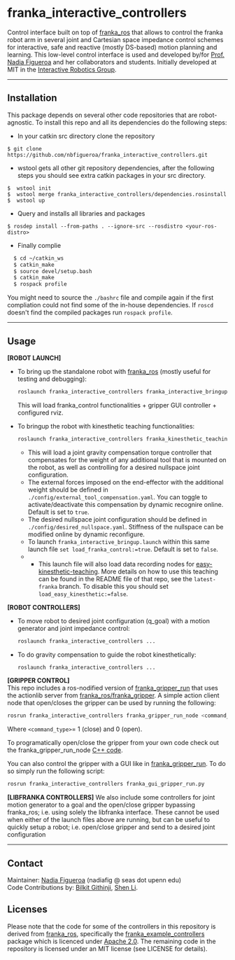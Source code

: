 # franka_interactive_controllers

Control interface built on top of [franka_ros](https://frankaemika.github.io/docs/franka_ros.html) that allows to control the franka robot arm in several joint and Cartesian space impedance control schemes for interactive, safe and reactive (mostly DS-based) motion planning and learning. This low-level control interface is used and developed by/for [Prof. Nadia Figueroa](https://github.com/nbfigueroa) and her collaborators and students. Initially developed at MIT in the [Interactive Robotics Group](https://interactive.mit.edu/).

---
## Installation
This package depends on several other code repositories that are robot-agnostic. To install this repo and all its dependencies do the following steps:
* In your catkin src directory clone the repository
```
$ git clone https://github.com/nbfigueroa/franka_interactive_controllers.git
```
* wstool gets all other git repository dependencies, after the following steps you should see extra catkin 
  packages in your src directory.
```
$  wstool init
$  wstool merge franka_interactive_controllers/dependencies.rosinstall 
$  wstool up 
```
* Query and installs all libraries and packages 
```
$ rosdep install --from-paths . --ignore-src --rosdistro <your-ros-distro> 
```

* Finally complie
```bash
  $ cd ~/catkin_ws
  $ catkin_make
  $ source devel/setup.bash
  $ catkin_make
  $ rospack profile
```
 You might need to source the `./bashrc` file and compile again if the first compliation could not find some of the in-house dependencies. If `roscd` doesn't find the compiled packages run `rospack profile`.

---
## Usage
**[ROBOT LAUNCH]**   
- To bring up the standalone robot with [franka_ros](https://frankaemika.github.io/docs/franka_ros.html) (mostly useful for testing and debugging):
  ```bash
  roslaunch franka_interactive_controllers franka_interactive_bringup.launch 
  ```
  This will load franka_control functionalities + gripper GUI controller + configured rviz.

- To bringup the robot with kinesthetic teaching functionalities:
  ```bash
  roslaunch franka_interactive_controllers franka_kinesthetic_teaching.launch load_franka_control:=<true/false>
  ```
    - This will load a joint gravity compensation torque controller that compensates for the weight of any additional tool that is mounted on the robot, as well as controlling for a desired nullspace joint configuration. 
    - The external forces imposed on the end-effector with the additional weight should be defined in ``./config/external_tool_compensation.yaml``. You can  toggle to activate/deactivate this compensation by dynamic recognire online. Default is set to ``true``.
    - The desired nullspace joint configuration should be defined in ``./config/desired_nullspace.yaml``. Stiffness of the nullspace can be modified online by dynamic reconfigure.
    - To launch ``franka_interactive_bringup.launch`` within this same launch file ``set load_franka_control:=true``. Default is set to ``false``.
    - - This launch file will also load data recording nodes for [easy-kinesthetic-teaching](https://github.com/nbfigueroa/easy-kinesthetic-recording). More details on how to use this teaching can be found in the README file of that repo, see the ``latest-franka`` branch. To disable this you should set ``load_easy_kinesthetic:=false``. 

**[ROBOT CONTROLLERS]** 
- To move robot to desired joint configuration (q_goal) with a motion generator and joint impedance control:
  ```bash
  roslaunch franka_interactive_controllers ...
  ```
- To do gravity compensation to guide the robot kinesthetically:
  ```bash
  roslaunch franka_interactive_controllers ...
  ```

**[GRIPPER CONTROL]**  
This repo includes a ros-nodified version of  [franka_gripper_run](https://github.com/nbfigueroa/franka_gripper_run) that uses the actionlib server from [franka_ros/franka_gripper](https://frankaemika.github.io/docs/franka_ros.html#franka-gripper). A simple action client node that open/closes the gripper can be used by running the following:
```bash
rosrun franka_interactive_controllers franka_gripper_run_node <command_type>
```
Where ``<command_type>``= 1 (close) and 0 (open).

To programatically open/close the gripper from your own code check out the franka_gripper_run_node [C++ code](https://github.com/nbfigueroa/franka_interactive_controllers/blob/main/src/franka_gripper_run_node.cpp).

You can also control the gripper with a GUI like in [franka_gripper_run](https://github.com/nbfigueroa/franka_gripper_run). To do so simply run the following script:
```bash
rosrun franka_interactive_controllers franka_gui_gripper_run.py
```

**[LIBFRANKA CONTROLLERS]** We also include some controllers for joint motion generator to a goal and the open/close gripper bypassing franka_ros; i.e. using solely the libfranka interface. These cannot be used when either of the launch files above are running, but can be useful to quickly setup a robot; i.e. open/close gripper and send to a desired joint configuration

---
## Contact
Maintainer: [Nadia Figueroa](https://nbfigueroa.github.io/) (nadiafig @ seas dot upenn edu)  
Code Contributions by: [Bilkit Githinji](https://interactive.mit.edu/about/people/bilkit), [Shen Li](https://shenlirobot.github.io/).

## Licenses
Please note that the code for some of the controllers in this repository is derived from [franka_ros](https://github.com/frankaemika/franka_ros/), specifically the [franka_example_controllers](https://github.com/frankaemika/franka_ros/tree/develop/franka_example_controllers) package which is licenced under [Apache 2.0](https://www.apache.org/licenses/LICENSE-2.0.html). The remaining code in the repository is licensed under an MIT license (see LICENSE for details).
